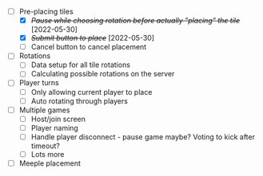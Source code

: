 - [ ] Pre-placing tiles
  - [x] ~~_Pause while choosing rotation before actually "placing" the tile_~~ [2022-05-30]
  - [x] ~~_Submit button to place_~~ [2022-05-30]
  - [ ] Cancel button to cancel placement
- [ ] Rotations
  - [ ] Data setup for all tile rotations
  - [ ] Calculating possible rotations on the server
- [ ] Player turns
  - [ ] Only allowing current player to place
  - [ ] Auto rotating through players
- [ ] Multiple games
  - [ ] Host/join screen
  - [ ] Player naming
  - [ ] Handle player disconnect - pause game maybe? Voting to kick after timeout?
  - [ ] Lots more
- [ ] Meeple placement
